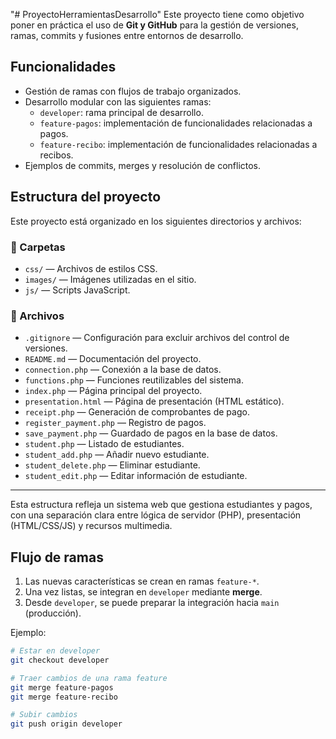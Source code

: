 "# ProyectoHerramientasDesarrollo" 
Este proyecto tiene como objetivo poner en práctica el uso de **Git y GitHub** para la gestión de versiones, ramas, commits y fusiones entre entornos de desarrollo.  

## Funcionalidades
- Gestión de ramas con flujos de trabajo organizados.
- Desarrollo modular con las siguientes ramas:
  - `developer`: rama principal de desarrollo.
  - `feature-pagos`: implementación de funcionalidades relacionadas a pagos.
  - `feature-recibo`: implementación de funcionalidades relacionadas a recibos.
- Ejemplos de commits, merges y resolución de conflictos.

## Estructura del proyecto

Este proyecto está organizado en los siguientes directorios y archivos:

### 📁 Carpetas
- `css/` — Archivos de estilos CSS.
- `images/` — Imágenes utilizadas en el sitio.
- `js/` — Scripts JavaScript.

### 📄 Archivos
- `.gitignore` — Configuración para excluir archivos del control de versiones.
- `README.md` — Documentación del proyecto.
- `connection.php` — Conexión a la base de datos.
- `functions.php` — Funciones reutilizables del sistema.
- `index.php` — Página principal del proyecto.
- `presentation.html` — Página de presentación (HTML estático).
- `receipt.php` — Generación de comprobantes de pago.
- `register_payment.php` — Registro de pagos.
- `save_payment.php` — Guardado de pagos en la base de datos.
- `student.php` — Listado de estudiantes.
- `student_add.php` — Añadir nuevo estudiante.
- `student_delete.php` — Eliminar estudiante.
- `student_edit.php` — Editar información de estudiante.

---

Esta estructura refleja un sistema web que gestiona estudiantes y pagos, con una separación clara entre lógica de servidor (PHP), presentación (HTML/CSS/JS) y recursos multimedia.

## Flujo de ramas
1. Las nuevas características se crean en ramas `feature-*`.  
2. Una vez listas, se integran en `developer` mediante **merge**.  
3. Desde `developer`, se puede preparar la integración hacia `main` (producción).

Ejemplo:
```bash
# Estar en developer
git checkout developer

# Traer cambios de una rama feature
git merge feature-pagos
git merge feature-recibo

# Subir cambios
git push origin developer
